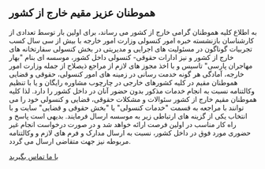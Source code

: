 ## هموطنان عزیز مقیم خارج از کشور

به اطلاع کلیه هموطنان گرامی خارج از کشور می رساند، برای اولین بار توسط تعدادی از کارشناسان بازنشسته خبره امور کنسولی وزارت امور خارجه با بیش از سی سال کسب تجربیات گوناگون در مسئولیت های اجرایی و مدیریتی در بخش کنسولی سفارتخانه های خارج از کشور و نیز ادارات حقوقی- کنسولی داخل کشور، موسسه ای بنام "بهار مهاجران پارسی" تاسیس و با اخذ مجوز های لازم از مراجع ذیصلاح از جمله وزارت امور خارجه، آمادگی هر گونه خدمت رسانی در زمینه های امور کنسولی، حقوقی و قضایی هموطنان مقیم در کلیه کشورهای خارجی در چارچوب مشاوره رایگان و یا با تنظیم وکالتنامه نسبت به انجام خدمات مذکور بدون حضور آنان در داخل کشور را دارد. لذا کلیه هموطنان مقیم خارج از کشور سئوالات و مشکلات حقوقی، قضایی و کنسولی خود را می توانند با مراجعه به قسمت "خدمات کنسولی" یا "بخش حقوقی و قضایی" سایت و با انتخاب یکی از گزینه های ارتباطی زیر به موسسه ارسال فرمایند. بدیهی است پاسخ و راه کار مناسب در اولین فرصت ارائه خواهد شد و در صورت درخواست انجام غیر حضوری مورد فوق در داخل کشور، نسبت به ارسال مدارک و فرم های لازم و وکالتنامه مربوطه نیز جهت متقاضی ارسال می گردد.

[با ما تماس بگیرید](#sect5)